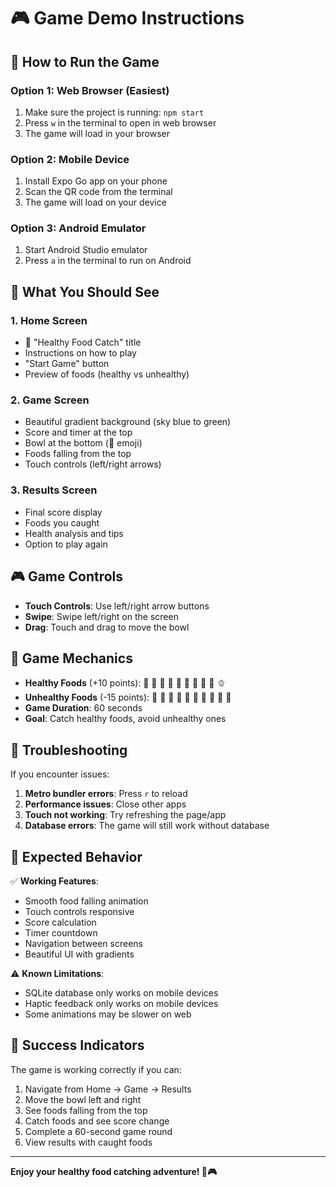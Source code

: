 # 🎮 Game Demo Instructions

## 🚀 How to Run the Game

### Option 1: Web Browser (Easiest)
1. Make sure the project is running: `npm start`
2. Press `w` in the terminal to open in web browser
3. The game will load in your browser

### Option 2: Mobile Device
1. Install Expo Go app on your phone
2. Scan the QR code from the terminal
3. The game will load on your device

### Option 3: Android Emulator
1. Start Android Studio emulator
2. Press `a` in the terminal to run on Android

## 🎯 What You Should See

### 1. Home Screen
- 🥗 "Healthy Food Catch" title
- Instructions on how to play
- "Start Game" button
- Preview of foods (healthy vs unhealthy)

### 2. Game Screen
- Beautiful gradient background (sky blue to green)
- Score and timer at the top
- Bowl at the bottom (🥣 emoji)
- Foods falling from the top
- Touch controls (left/right arrows)

### 3. Results Screen
- Final score display
- Foods you caught
- Health analysis and tips
- Option to play again

## 🎮 Game Controls

- **Touch Controls**: Use left/right arrow buttons
- **Swipe**: Swipe left/right on the screen
- **Drag**: Touch and drag to move the bowl

## 🍎 Game Mechanics

- **Healthy Foods** (+10 points): 🍎 🍌 🥕 🥦 🥬 🍊 🍓 🍅 🥒 🫑
- **Unhealthy Foods** (-15 points): 🍔 🍕 🍟 🍦 🍫 🥤 🍩 🍬 🌭 🥔
- **Game Duration**: 60 seconds
- **Goal**: Catch healthy foods, avoid unhealthy ones

## 🔧 Troubleshooting

If you encounter issues:

1. **Metro bundler errors**: Press `r` to reload
2. **Performance issues**: Close other apps
3. **Touch not working**: Try refreshing the page/app
4. **Database errors**: The game will still work without database

## 📱 Expected Behavior

✅ **Working Features**:
- Smooth food falling animation
- Touch controls responsive
- Score calculation
- Timer countdown
- Navigation between screens
- Beautiful UI with gradients

⚠️ **Known Limitations**:
- SQLite database only works on mobile devices
- Haptic feedback only works on mobile devices
- Some animations may be slower on web

## 🎉 Success Indicators

The game is working correctly if you can:
1. Navigate from Home → Game → Results
2. Move the bowl left and right
3. See foods falling from the top
4. Catch foods and see score change
5. Complete a 60-second game round
6. View results with caught foods

---

**Enjoy your healthy food catching adventure! 🥗🎮**

